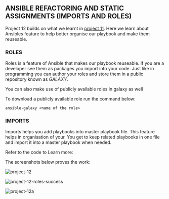 

## ANSIBLE REFACTORING AND STATIC ASSIGNMENTS (IMPORTS AND ROLES)

Project 12 builds on what we learnt in [project 11](https://github.com/uzukwujp/ansible-config-mgt). Here we learn about Ansibles feature to help better organise our playbook and make them reuseable.


### ROLES

Roles is a feature of Ansible that makes our playbook reuseable. If you are a developer see them as packages you import into your code. Just like in programming you can author your roles and store them in a public repository known as *GALAXY*.
 
You can also make use of publicly available roles in galaxy as well


To download a publicly available role run the command below:


 `ansible-galaxy <name of the role>`
 
 
### IMPORTS

Imports helps you add playbooks into master playbook file. This feature helps in organisation of your. You get to keep related playbooks in one file and import it into a master playbook when needed.


Refer to the code to Learn more:


The screenshots below proves the work:





![project-12](https://user-images.githubusercontent.com/52359007/170302594-74bd0e73-8661-4d0e-b5c5-f69517e5a109.PNG)





![project-12-roles-success](https://user-images.githubusercontent.com/52359007/170302663-14a54796-697e-43fe-860e-e998cb76b7bb.PNG)





![project-12a](https://user-images.githubusercontent.com/52359007/170302719-8ba39fb0-a57f-4527-8117-2f396ec68901.PNG)






